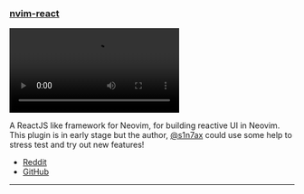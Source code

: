 <h3 id="new-nvim-react">
  <a href="#new-nvim-react">
    <span class="icon-text">
      <span class="icon">
        <i class="fa-solid fa-book"></i>
      </span>
    </span>
    <span>nvim-react</span>
  </a>
</h3>

<video controls>
  <source
    src="https://user-images.githubusercontent.com/18459807/212144062-28756d23-1c42-4171-9cd8-a49a866ac9e8.mp4"
  >
</video>

A ReactJS like framework for Neovim, for building reactive UI in Neovim. This plugin is in early stage but the author,
[@s1n7ax](https://github.com/s1n7ax) could use some help to stress test and try out new features!

- [Reddit](https://www.reddit.com/r/neovim/comments/10krzbf/nvimreact_reactjs_like_ui_framework_for_neovim_wip/)
- [GitHub](https://github.com/s1n7ax/nvim-react)

---
